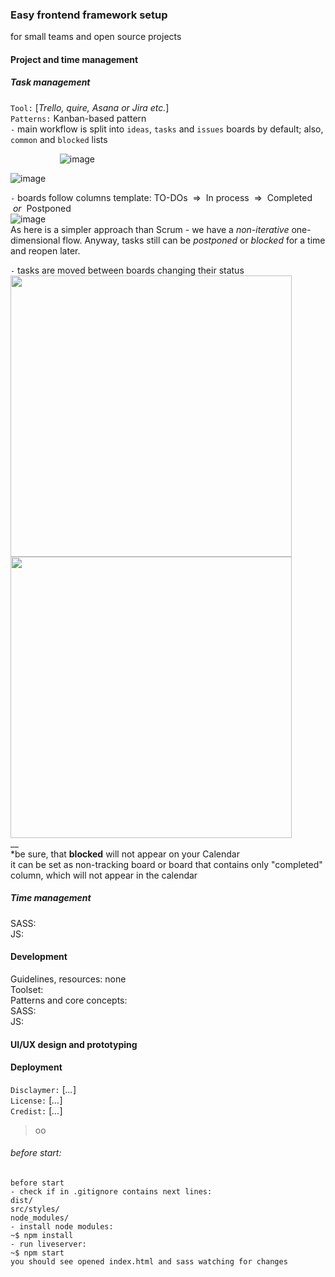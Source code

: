 ### Easy frontend framework setup
for small teams and open source projects
#### Project and time management
##### Task management
```Tool:``` [*Trello, quire, Asana or Jira etc.*]  
```Patterns:``` Kanban-based pattern  
```-``` main workflow is split into ```ideas```, ```tasks``` and ```issues``` boards by default; also, ```common``` and ```blocked``` lists
  
&nbsp; &nbsp; &nbsp; &nbsp; &nbsp; &nbsp;&nbsp;&nbsp;&nbsp; &nbsp;&nbsp;&nbsp;&nbsp;&nbsp;![image](https://github.com/hadabr/assets/blob/master/working-enviroment-setup/Screenshot_101.png?raw=true)  
 
![image](https://github.com/hadabr/assets/blob/master/working-enviroment-setup/Screenshot_102.png?raw=true)
  
```-``` boards follow columns template: 
TO-DOs &nbsp;⇒&nbsp; In process &nbsp;⇒&nbsp; Completed &nbsp;*or*&nbsp; Postponed   
![image](https://github.com/hadabr/assets/blob/master/working-enviroment-setup/sams.png?raw=true)  
As here is a simpler approach than Scrum - we have a *non-iterative* one-dimensional flow. Anyway, tasks still can be _postponed_ or *blocked* for a time and reopen later.  

```-``` tasks are moved between boards changing their status      
<img src="https://github.com/hadabr/assets/blob/master/working-enviroment-setup/sams1.png?raw=true" width="450"/><img src="https://github.com/hadabr/assets/blob/master/working-enviroment-setup/sams2.png?raw=true" width="450"/>  
__  
*be sure, that **blocked** will not appear on your Calendar  
it can be set as non-tracking board or board that contains only "completed" column, which will not appear in the calendar

##### Time management

  
SASS:  
JS:  

#### Development
Guidelines, resources: none   
Toolset:    
Patterns and core concepts:  
SASS:  
JS:
#### UI/UX design and prototyping

#### Deployment
```Disclaymer:``` [*...*]  
```License:``` [*...*]  
```Credist:``` [*...*]  


> оо

###### before start:
```
before start 
- check if in .gitignore contains next lines:
dist/
src/styles/
node_modules/
- install node modules:
~$ npm install
- run liveserver:
~$ npm start
you should see opened index.html and sass watching for changes
```
